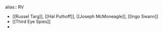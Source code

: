 alias:: RV
- [[Russel Targ]], [[Hal Puthoff]], [[Joseph McMoneagle]], [[Ingo Swann]]
- [[Third Eye Spies]]
-